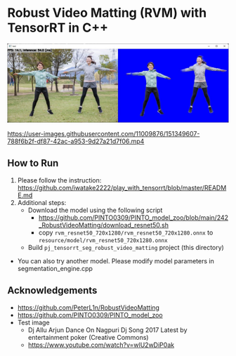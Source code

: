 # Robust Video Matting (RVM) with TensorRT in C++

![00_doc/demo.jpg](00_doc/demo.jpg)


https://user-images.githubusercontent.com/11009876/151349607-788f6b2f-df87-42ac-a953-9d27a21d7f06.mp4


## How to Run
1. Please follow the instruction: https://github.com/iwatake2222/play_with_tensorrt/blob/master/README.md
2. Additional steps:
    - Download the model using the following script
        - https://github.com/PINTO0309/PINTO_model_zoo/blob/main/242_RobustVideoMatting/download_resnet50.sh
        - copy `rvm_resnet50_720x1280/rvm_resnet50_720x1280.onnx` to `resource/model/rvm_resnet50_720x1280.onnx`
    - Build  `pj_tensorrt_seg_robust_video_matting` project (this directory)

* You can also try another model. Please modify model parameters in segmentation_engine.cpp

## Acknowledgements
- https://github.com/PeterL1n/RobustVideoMatting
- https://github.com/PINTO0309/PINTO_model_zoo
- Test image
    - Dj Allu Arjun Dance On Nagpuri Dj Song 2017 Latest by entertainment poker (Creative Commons)
    - https://www.youtube.com/watch?v=wlU2wDiP0ak
